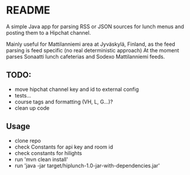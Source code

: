 # README #

A simple Java app for parsing RSS or JSON sources for lunch menus and posting them to a Hipchat channel.

Mainly useful for Mattilanniemi area at Jyväskylä, Finland, as the feed parsing is feed specific (no real deterministic approach) At the moment parses Sonaatti lunch cafeterias and Sodexo Mattilanniemi feeds.

## TODO: ##

- move hipchat channel key and id to external config
- tests...
- course tags and formatting (VH, L, G...)?
- clean up code

## Usage ##

- clone repo
- check Constants for api key and room id
- check constants for hilights
- run 'mvn clean install'
- run 'java -jar target/hiplunch-1.0-jar-with-dependencies.jar'